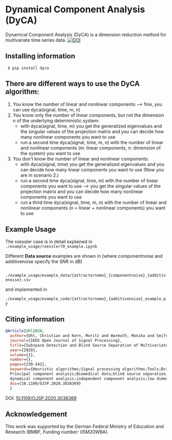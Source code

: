 
# Dynamical Component Analysis (DyCA)
Dynamical Component Analysis (DyCA) is a dimension reduction method for multivariate time series data. 
[![DOI](https://img.shields.io/badge/DOI-10.3389%2Ffams.2024.1456635-blue)](https://www.frontiersin.org/journals/applied-mathematics-and-statistics/articles/10.3389/fams.2024.1456635)

## Installing information
``` $ pip install dyca```

## There are different ways to use the DyCA algorithm:
1. You know the number of linear and nonlinear components --> fine, you can use dyca(signal, time, m, n)
2. You know only the number of linear components, but not the dimension n of the underlying deterministic system:
    - with dyca(signal, time, m) you get the generalized eigenvalues and the singular values of the projection matrix and you can decide how many nonlinear components you want to use
    - run a second time dyca(signal, time, m, n) with the number of linear and nonlinear components (m: linear components, n: dimension of the system) you want to use
3. You don't know the number of linear and nonlinear components:
    - with dyca(signal, time) you get the generalized eigenvalues and you can decide how many linear components you want to use (Now you are in scenario 2.)
    - run a second time dyca(signal, time, m) with the number of linear components you want to use --> you get the singular values of the projection matrix and you can decide how many nonlinear components you want to use
    - run a third time dyca(signal, time, m, n) with the number of linear and nonlinear components (n = linear + nonlinear components) you want to use

## Example Usage

The roessler case is in detail explained in ```./example_usage/roessler70_example.ipynb```


Different **Data source** examples are shown in (where componentnoise and additivenoise specify the SNR in dB)

``` ./example_usage/example_data/{attractorname}_{componentnoise}_{additivenoise}.csv```


and implemented in 

```./example_usage/example_code/{attractorname}_{additivenoise}_example.py```

## Citing information
```bibtex
@Article{Uhl2020,
  author={Uhl, Christian and Kern, Moritz and Warmuth, Monika and Seifert, Bastian},
  journal={IEEE Open Journal of Signal Processing}, 
  title={Subspace Detection and Blind Source Separation of Multivariate Signals by Dynamical Component Analysis (DyCA)}, 
  year={2020},
  volume={1},
  number={},
  pages={230-241},
  keywords={Heuristic algorithms;Signal processing algorithms;Tools;Brain modeling;Mathematical model;Noise measurement;
  Principal component analysis;Biomedical data;blind source separation;differential equations;dimensionality reduction;
  dynamical component analysis;independent component analysis;low dimensional dynamics;motion detection;principal component analysis},
  doi={10.1109/OJSP.2020.3038369}
  }
```
DOI: [10.1109/OJSP.2020.3038369](https://doi.org/10.1109/OJSP.2020.3038369)

## Acknowledgement
This work was supported by the German Federal Ministry of Education and Research (BMBF, Funding number: 05M20WBA).


